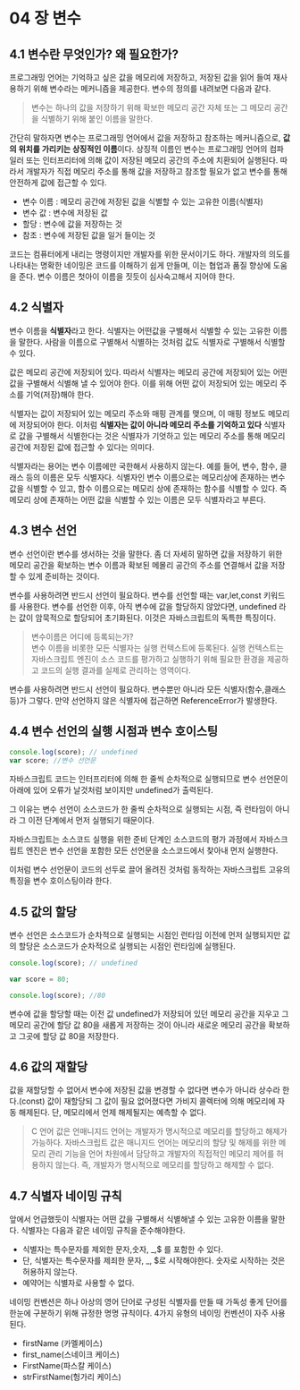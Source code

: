 # 04 장 변수


## 4.1 변수란 무엇인가? 왜 필요한가?

프로그래밍 언어는 기억하고 싶은 값을 메모리에 저장하고, 저장된 값을 읽어 들여 재사용하기 위해 변수라는 메커니즘을 제공한다. 변수의 정의를 내려보면 다음과 같다.

> 변수는 하나의 값을 저장하기 위해 확보한 메모리 공간 자체 또는 그 메모리 공간을 식별하기 위해 붙인 이름을 말한다.

간단히 말하자면 변수는 프로그래밍 언어에서 값을 저장하고 참조하는 메커니즘으로, **값의 위치를 가리키는 상징적인 이름**이다. 상징적 이름인 변수는 프로그래밍 언어의 컴파일러 또는 인터프리터에 의해 값이 저장된 메모리 공간의 주소에 치환되어 실행된다. 따라서 개발자가 직접 메모리 주소를 통해 값을 저장하고 참조할 필요가 없고 변수를 통해 안전하게 값에 접근할 수 있다.

- 변수 이름 : 메모리 공간에 저장된 값을 식별할 수 있는 고유한 이름(식별자)<br>
- 변수 값 : 변수에 저장된 값<br>
- 할당 : 변수에 값을 저장하는 것<br>
- 참조 : 변수에 저장된 값을 일거 들이는 것 <br>

코드는 컴퓨터에게 내리는 명령이지만 개발자를 위한 문서이기도 하다. 개발자의 의도를 나타내는 명확한 네이밍은 코드를 이해하기 쉽게 만들며, 이는 협업과 품질 향상에 도움을 준다. 변수 이름은 첫아이 이름을 짓듯이 심사숙고해서 지어야 한다.

## 4.2 식별자

변수 이름을 **식별자**라고 한다. 식별자는 어떤값을 구별해서 식별할 수 있는 고유한 이름을 말한다. 사람을 이름으로 구별해서 식별하는 것처럼 값도 식별자로 구별해서 식별할 수 있다.

값은 메모리 공간에 저장되어 있다. 따라서 식별자는 메모리 공간에 저장되어 있는 어떤 값을 구별해서 식별해 낼 수 있어야 한다. 이를 위해 어떤 값이 저장되어 있는 메모리 주소를 기억(저장)해야 한다.

식별자는 값이 저장되어 있는 메모리 주소와 매핑 관계를 맺으며, 이 매핑 정보도 메모리에 저장되어야 한다. 이처럼 **식별자는 값이 아니라 메모리 주소를 기억하고 있다** 식별자로 값을 구별해서 식별한다는 것은 식별자가 기엇하고 있는 메모리 주소를 통해 메모리 공간에 저장된 값에 접근할 수 있다는 의미다.

식별자라는 용어는 변수 이름에만 국한해서 사용하지 않는다. 예를 들어, 변수, 함수, 클래스 등의 이름은 모두 식별자다. 식별자인 변수 이름으로는 메모리상에 존재하는 변수 값을 식별할 수 있고, 함수 이름으로는 메모리 상에 존재하는 함수를 식별할 수 있다. 즉 메모리 상에 존재하는 어떤 값을 식별할 수 있는 이름은 모두 식별자라고 부른다.

## 4.3 변수 선언

변수 선언이란 변수를 생서하는 것을 말한다. 좀 더 자세히 말하면 값을 저장하기 위한 메모리 공간을 확보하는 변수 이름과 확보된 메몰리 공간의 주소를 연결해서 값을 저장할 수 있게 준비하는 것이다.

변수를 사용하려면 반드시 선언이 필요하다. 변수를 선언할 때는 var,let,const 키워드를 사용한다. 변수를 선언한 이후, 아직 변수에 값을 할당하지 않았다면, undefined 라는 값이 암묵적으로 할당되어 초기화된다. 이것은 자바스크립트의 독특한 특징이다.

> 변수이름은 어디에 등록되는가?<br>
> 변수 이름을 비롯한 모든 식별자는 실행 컨텍스트에 등록된다. 실행 컨텍스트는 자바스크립트 엔진이 소스 코드를 평가하고 실행하기 위해 필요한 환경을 제공하고 코드의 실행 결과를 실제로 관리하는 영역이다.

변수를 사용하려면 반드시 선언이 필요하다. 변수뿐만 아니라 모든 식별자(함수,클래스등)가 그렇다. 만약 선언하지 않은 식별자에 접근하면 ReferenceError가 발생한다.

## 4.4 변수 선언의 실행 시점과 변수 호이스팅

```js
console.log(score); // undefined
var score; //변수 선언문
```

자바스크립트 코드는 인터프리터에 의해 한 줄씩 순차적으로 실행되므로 변수 선언문이 아래에 있어 오류가 날것처럼 보이지만 undefined가 출력된다.

그 이유는 변수 선언이 소스코드가 한 줄씩 순차적으로 실행되는 시점, 즉 런타임이 아니라 그 이전 단계에서 먼저 실행되기 때문이다.

자바스크립트는 소스코드 실행을 위한 준비 단계인 소스코드의 평가 과정에서 자바스크립트 엔진은 변수 선언을 포함한 모든 선언문을 소스코드에서 찾아내 먼저 실행한다.

이처럼 변수 선언문이 코드의 선두로 끌어 올려진 것처럼 동작하는 자바스크립트 고유의 특징을 변수 호이스팅이라 한다.

## 4.5 값의 할당

변수 선언은 소스코드가 순차적으로 실행되는 시점인 런타임 이전에 먼저 실행되지만 값의 할당은 소스코드가 순차적으로 실행되는 시점인 런타임에 실행된다.

```js
console.log(score); // undefined

var score = 80;

console.log(score); //80
```

변수에 값을 할당할 때는 이전 값 undefined가 저장되어 있던 메모리 공간을 지우고 그 메모리 공간에 할당 값 80을 새롭게 저장하는 것이 아니라 새로운 메모리 공간을 확보하고 그곳에 할당 값 80을 저장한다.

## 4.6 값의 재할당

값을 재할당할 수 없어서 변수에 저장된 값을 변경할 수 없다면 변수가 아니라 상수라 한다.(const) 값이 재할당되 그 값이 필요 없어졌다면 가비지 콜렉터에 의해 메모리에 자동 해제된다. 단, 메모리에서 언제 해제될지는 예측할 수 없다.

> C 언어 값은 언매니지드 언어는 개발자가 명시적으로 메모리를 할당하고 해제가 가능하다. 자바스크립트 값은 매니지드 언어는 메모리의 할당 및 해제를 위한 메모리 관리 기능을 언어 차원에서 담당하고 개발자의 직접적인 메모리 제어를 허용하지 않는다. 즉, 개발자가 명시적으로 메모리를 할당하고 해제할 수 없다.

## 4.7 식별자 네이밍 규칙

앞에서 언급했듯이 식별자는 어떤 값을 구별해서 식별해낼 수 있는 고유한 이름을 말한다. 식별자는 다음과 같은 네이밍 규칙을 준수해야한다.

- 식별자는 특수문자를 제외한 문자,숫자, \_,$ 를 포함한 수 있다.
- 단, 식별자는 특수문자를 제죄한 문자, \_, $로 시작해야한다. 숫자로 시작하는 것은 허용하지 않는다.
- 예약어는 식별자로 사용할 수 없다.

네이밍 컨벤션은 하나 아상의 영어 단어로 구성된 식별자를 만들 때 가독성 좋게 단어를 한눈에 구분하기 위해 규정한 명명 규칙이다. 4가지 유형의 네이밍 컨벤션이 자주 사용된다.

- firstName (카멜케이스)
- first_name(스네이크 케이스)
- FirstName(파스칼 케이스)
- strFirstName(헝가리 케이스)
